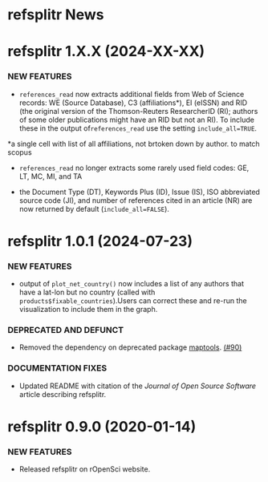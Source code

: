 # refsplitr News


refsplitr 1.X.X (2024-XX-XX)
=========================

### NEW FEATURES

  * `references_read` now extracts additional fields from Web of Science records: WE (Source Database), C3 (affiliations*), EI (eISSN) and RID (the original version of the Thomson-Reuters ResearcherID (RI); authors of some older publications might have an RID but not an RI). To include these in the output of`references_read` use the setting `include_all=TRUE`.  

  *a single cell with list of all affiliations, not brtoken down by author. to match scopus
  * `references_read` no longer extracts some rarely used field codes: GE, LT, MC, MI, and TA
  
  * the Document Type (DT), Keywords Plus (ID), Issue (IS), ISO abbreviated source code (JI), and number of references cited in an article (NR) are now returned by default (`include_all=FALSE`). 



refsplitr 1.0.1 (2024-07-23)
=========================

### NEW FEATURES

  * output of `plot_net_country()` now includes a list of any authors that have a lat-lon but no country (called with `products$fixable_countries`).Users can correct these and re-run the visualization to include them in the graph. 

### DEPRECATED AND DEFUNCT

  * Removed the dependency on deprecated package [maptools](https://cran.r-project.org/web/packages/maptools/index.html).    [(#90)](https://github.com/ropensci/refsplitr/issues/90)

### DOCUMENTATION FIXES

  * Updated README with citation of the _Journal of Open Source Software_ article describing refsplitr.


refsplitr 0.9.0 (2020-01-14)
=========================

### NEW FEATURES

  * Released refsplitr on rOpenSci website.  
